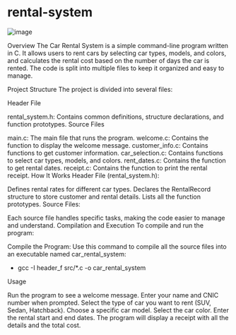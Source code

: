 # rental-system
![image](https://github.com/amaan-igs/rental-system/assets/172314900/9b90e354-b627-4c82-a999-70a89a00088d)


Overview The Car Rental System is a simple command-line program written in C. It allows users to rent cars by selecting car types, models, and colors, and calculates the rental cost based on the number of days the car is rented. The code is split into multiple files to keep it organized and easy to manage.

Project Structure The project is divided into several files:

Header File

rental_system.h: Contains common definitions, structure declarations, and function prototypes. Source Files

main.c: The main file that runs the program. welcome.c: Contains the function to display the welcome message. customer_info.c: Contains functions to get customer information. car_selection.c: Contains functions to select car types, models, and colors. rent_dates.c: Contains the function to get rental dates. receipt.c: Contains the function to print the rental receipt. How It Works Header File (rental_system.h):

Defines rental rates for different car types. Declares the RentalRecord structure to store customer and rental details. Lists all the function prototypes. Source Files:

Each source file handles specific tasks, making the code easier to manage and understand. Compilation and Execution To compile and run the program:

Compile the Program: Use this command to compile all the source files into an executable named car_rental_system:
- gcc -I header_f src/*.c -o car_rental_system

Usage

Run the program to see a welcome message.
Enter your name and CNIC number when prompted.
Select the type of car you want to rent (SUV, Sedan, Hatchback).
Choose a specific car model.
Select the car color.
Enter the rental start and end dates.
The program will display a receipt with all the details and the total cost.
